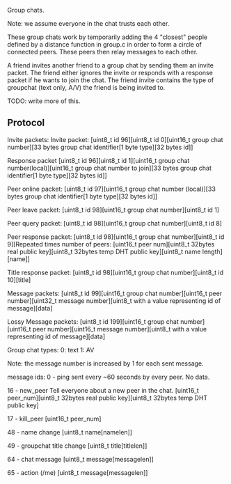 Group chats.

Note: we assume everyone in the chat trusts each other.

These group chats work by temporarily adding the 4 "closest" people defined by a distance function 
in group.c in order to form a circle of connected peers. These peers then relay messages to each other.

A friend invites another friend to a group chat by sending them an invite packet. The friend either ignores 
the invite or responds with a response packet if he wants to join the chat. The friend invite contains the type
of groupchat (text only, A/V) the friend is being invited to.


TODO: write more of this.

## Protocol

Invite packets:
Invite packet:
[uint8_t id 96][uint8_t id 0][uint16_t group chat number][33 bytes group chat identifier[1 byte type][32 bytes id]]

Response packet
[uint8_t id 96][uint8_t id 1][uint16_t group chat number(local)][uint16_t group chat number to join][33 bytes group chat identifier[1 byte type][32 bytes id]]


Peer online packet:
[uint8_t id 97][uint16_t group chat number (local)][33 bytes group chat identifier[1 byte type][32 bytes id]]

Peer leave packet:
[uint8_t id 98][uint16_t group chat number][uint8_t id 1]

Peer query packet:
[uint8_t id 98][uint16_t group chat number][uint8_t id 8]

Peer response packet:
[uint8_t id 98][uint16_t group chat number][uint8_t id 9][Repeated times number of peers: [uint16_t peer num][uint8_t 32bytes real public key][uint8_t 32bytes temp DHT public key][uint8_t name length][name]] 

Title response packet:
[uint8_t id 98][uint16_t group chat number][uint8_t id 10][title]

Message packets:
[uint8_t id 99][uint16_t group chat number][uint16_t peer number][uint32_t message number][uint8_t with a value representing id of message][data]

Lossy Message packets:
[uint8_t id 199][uint16_t group chat number][uint16_t peer number][uint16_t message number][uint8_t with a value representing id of message][data]

Group chat types:
0: text
1: AV


Note: the message number is increased by 1 for each sent message.

message ids:
0 - ping
sent every ~60 seconds by every peer.
No data.

16 - new_peer
Tell everyone about a new peer in the chat.
[uint16_t peer_num][uint8_t 32bytes real public key][uint8_t 32bytes temp DHT public key]

17 - kill_peer
[uint16_t peer_num]

48 - name change
[uint8_t name[namelen]]

49 - groupchat title change
[uint8_t title[titlelen]]

64 - chat message
[uint8_t message[messagelen]]

65 - action (/me)
[uint8_t message[messagelen]]



